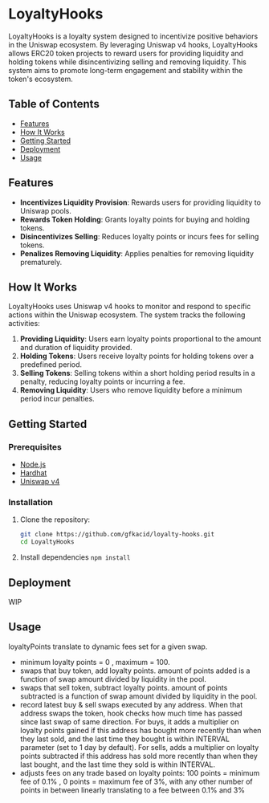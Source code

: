 # LoyaltyHooks

LoyaltyHooks is a loyalty system designed to incentivize positive behaviors in the Uniswap ecosystem. By leveraging Uniswap v4 hooks, LoyaltyHooks allows ERC20 token projects to reward users for providing liquidity and holding tokens while disincentivizing selling and removing liquidity. This system aims to promote long-term engagement and stability within the token's ecosystem.

## Table of Contents

- [Features](#features)
- [How It Works](#how-it-works)
- [Getting Started](#getting-started)
- [Deployment](#deployment)
- [Usage](#usage)

## Features

- **Incentivizes Liquidity Provision**: Rewards users for providing liquidity to Uniswap pools.
- **Rewards Token Holding**: Grants loyalty points for buying and holding tokens.
- **Disincentivizes Selling**: Reduces loyalty points or incurs fees for selling tokens.
- **Penalizes Removing Liquidity**: Applies penalties for removing liquidity prematurely.

## How It Works

LoyaltyHooks uses Uniswap v4 hooks to monitor and respond to specific actions within the Uniswap ecosystem. The system tracks the following activities:

1. **Providing Liquidity**: Users earn loyalty points proportional to the amount and duration of liquidity provided.
2. **Holding Tokens**: Users receive loyalty points for holding tokens over a predefined period.
3. **Selling Tokens**: Selling tokens within a short holding period results in a penalty, reducing loyalty points or incurring a fee.
4. **Removing Liquidity**: Users who remove liquidity before a minimum period incur penalties.

## Getting Started

### Prerequisites

- [Node.js](https://nodejs.org/)
- [Hardhat](https://hardhat.org/)
- [Uniswap v4](https://uniswap.org/)

### Installation

1. Clone the repository:
   ```bash
   git clone https://github.com/gfkacid/loyalty-hooks.git
   cd LoyaltyHooks
2. Install dependencies
   ```npm install```
## Deployment

WIP

## Usage
loyaltyPoints translate to dynamic fees set for a given swap.

- minimum loyalty points = 0 , maximum = 100.
- swaps that buy token, add loyalty points. amount of points added is a function of swap amount divided by liquidity in the pool.
- swaps that sell token, subtract loyalty points. amount of points subtracted is a function of swap amount divided by liquidity in the pool.
- record latest buy & sell swaps executed by any address. When that address swaps the token, hook checks how much time has passed since last swap of same direction. For buys, it adds a multiplier on loyalty points gained if this address has bought more recently than when they last sold, and the last time they bought is within INTERVAL parameter (set to 1 day by default). For sells, adds a multiplier on loyalty points subtracted if this address has sold more recently than when they last bought, and the last time they sold is within INTERVAL.
- adjusts fees on any trade based on loyalty points: 100 points = minimum fee of 0.1% , 0 points = maximum fee of 3%, with any other number of points in between linearly translating to a fee between 0.1% and 3%


